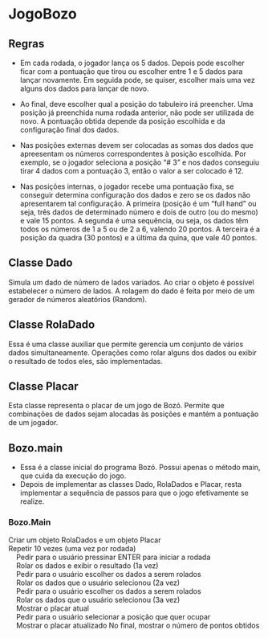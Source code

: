 # JogoBozo

## Regras

- Em cada rodada, o jogador lança os 5 dados. Depois
pode escolher ficar com a pontuação que tirou ou
escolher entre 1 e 5 dados para lançar novamente.
Em seguida pode, se quiser, escolher mais uma vez
alguns dos dados para lançar de novo.

- Ao final, deve escolher qual a posição do tabuleiro
irá preencher. Uma posição já preenchida numa rodada
anterior, não pode ser utilizada de novo. A pontuação
obtida depende da posição escolhida e da
configuração final dos dados.

- Nas posições externas devem ser colocadas as somas dos dados
que apreesentam os números correspondentes à posição
escolhida. Por exemplo, se o jogador seleciona a posição “# 3” e nos
dados conseguiu tirar 4 dados com a pontuação 3, então o valor a
ser colocado é 12.

- Nas posições internas, o jogador recebe uma pontuação fixa, se
conseguir determina configuração dos dados e zero se os dados
não apresentarem tal configuração. A primeira (posição é um “full
hand” ou seja, três dados de determinado número e dois de outro
(ou do mesmo) e vale 15 pontos. A segunda é uma sequência, ou
seja, os dados têm todos os números de 1 a 5 ou de 2 a 6, valendo
20 pontos. A terceira é a posição da quadra (30 pontos) e a última
da quina, que vale 40 pontos.

## Classe Dado

Simula um dado de número de lados variados.
Ao criar o objeto é possível estabelecer o
número de lados. A rolagem do dado é feita por
meio de um gerador de números aleatórios
(Random).

## Classe RolaDado

Essa é uma classe auxiliar que permite
gerencia um conjunto de vários dados
simultaneamente. Operações como rolar
alguns dos dados ou exibir o resultado de
todos eles, são implementadas.

## Classe Placar

Esta classe representa o placar de um jogo de
Bozó. Permite que combinações de dados
sejam alocadas às posições e mantém a
pontuação de um jogador.

## Bozo.main

- Essa é a classe inicial do programa Bozó.
Possui apenas o método main, que cuida da
execução do jogo.
- Depois de implementar as classes Dado,
RolaDados e Placar, resta implementar a
sequência de passos para que o jogo
efetivamente se realize.

### Bozo.Main
Criar um objeto RolaDados e um objeto Placar
Repetir 10 vezes (uma vez por rodada)
    Pedir para o usuário pressinar ENTER para iniciar a rodada
    Rolar os dados e exibir o resultado (1a vez)
    Pedir para o usuário escolher os dados a serem rolados
    Rolar os dados que o usuário selecionou (2a vez)
    Pedir para o usuário escolher os dados a serem rolados
    Rolar os dados que o usuário selecionou (3a vez)
    Mostrar o placar atual
    Pedir para o usuário selecionar a posição que quer ocupar
    Mostrar o placar atualizado
No final, mostrar o número de pontos obtidos
